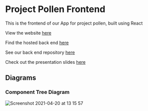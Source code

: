 # Project Pollen Frontend

This is the frontend of our App for project pollen, built using React

View the website [here](https://projectpollen.netlify.app/)

Find the hosted back end [here](https://project-pollen.herokuapp.com/)

See our back end repository [here](https://github.com/CharlyMannion/project-pollen)

Check out the presentation slides [here](placeholder.com)

## Diagrams

### Component Tree Diagram

![Screenshot 2021-04-20 at 13 15 57](https://user-images.githubusercontent.com/28218869/115394310-91715c00-a1da-11eb-9675-af93144a9e66.png)
